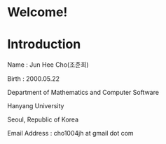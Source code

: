 # Welcome!
# Introduction
Name : Jun Hee Cho(조준희)

Birth : 2000.05.22


Department of Mathematics and Computer Software

Hanyang University

Seoul, Republic of Korea

Email Address : cho1004jh at gmail dot com
